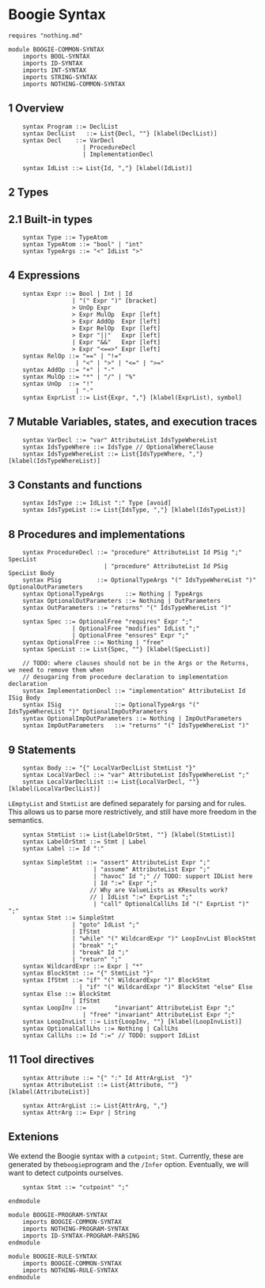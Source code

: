 Boogie Syntax
================

```k
requires "nothing.md"

module BOOGIE-COMMON-SYNTAX
    imports BOOL-SYNTAX
    imports ID-SYNTAX
    imports INT-SYNTAX
    imports STRING-SYNTAX
    imports NOTHING-COMMON-SYNTAX
```

1 Overview
----------

```k
    syntax Program ::= DeclList
    syntax DeclList   ::= List{Decl, ""} [klabel(DeclList)]
    syntax Decl    ::= VarDecl
                     | ProcedureDecl
                     | ImplementationDecl

    syntax IdList ::= List{Id, ","} [klabel(IdList)]
```

2 Types
-------

2.1 Built-in types
------------------

```k
    syntax Type ::= TypeAtom
    syntax TypeAtom ::= "bool" | "int"
    syntax TypeArgs ::= "<" IdList ">"
```

4 Expressions
-------------

```k
    syntax Expr ::= Bool | Int | Id
                  | "(" Expr ")" [bracket]
                  > UnOp Expr
                  > Expr MulOp  Expr [left]
                  > Expr AddOp  Expr [left]
                  > Expr RelOp  Expr [left]
                  > Expr "||"   Expr [left]
                  | Expr "&&"   Expr [left]
                  > Expr "<==>" Expr [left]
    syntax RelOp ::= "==" | "!="
                   | "<" | ">" | "<=" | ">="
    syntax AddOp ::= "+" | "-"
    syntax MulOp ::= "*" | "/" | "%"
    syntax UnOp  ::= "!"
                   | "-"
    syntax ExprList ::= List{Expr, ","} [klabel(ExprList), symbol]
```

7 Mutable Variables, states, and execution traces
-------------------------------------------------

```k
    syntax VarDecl ::= "var" AttributeList IdsTypeWhereList
    syntax IdsTypeWhere ::= IdsType // OptionalWhereClause
    syntax IdsTypeWhereList ::= List{IdsTypeWhere, ","} [klabel(IdsTypeWhereList)]
```

3 Constants and functions
-------------------------

```k
    syntax IdsType ::= IdList ":" Type [avoid]
    syntax IdsTypeList ::= List{IdsType, ","} [klabel(IdsTypeList)]
```

8 Procedures and implementations
--------------------------------

```k
    syntax ProcedureDecl ::= "procedure" AttributeList Id PSig ";" SpecList
                           | "procedure" AttributeList Id PSig SpecList Body
    syntax PSig          ::= OptionalTypeArgs "(" IdsTypeWhereList ")" OptionalOutParameters
    syntax OptionalTypeArgs      ::= Nothing | TypeArgs
    syntax OptionalOutParameters ::= Nothing | OutParameters
    syntax OutParameters ::= "returns" "(" IdsTypeWhereList ")"
```

```k
    syntax Spec ::= OptionalFree "requires" Expr ";"
                  | OptionalFree "modifies" IdList ";"
                  | OptionalFree "ensures" Expr ";"
    syntax OptionalFree ::= Nothing | "free"
    syntax SpecList ::= List{Spec, ""} [klabel(SpecList)]
```

```k
    // TODO: where clauses should not be in the Args or the Returns, we need to remove them when
    // desugaring from procedure declaration to implementation declaration
    syntax ImplementationDecl ::= "implementation" AttributeList Id ISig Body
    syntax ISig               ::= OptionalTypeArgs "(" IdsTypeWhereList ")" OptionalImpOutParameters
    syntax OptionalImpOutParameters ::= Nothing | ImpOutParameters
    syntax ImpOutParameters   ::= "returns" "(" IdsTypeWhereList ")"
```

9 Statements
------------

```k
    syntax Body ::= "{" LocalVarDeclList StmtList "}"
    syntax LocalVarDecl ::= "var" AttributeList IdsTypeWhereList ";"
    syntax LocalVarDeclList ::= List{LocalVarDecl, ""} [klabel(LocalVarDeclList)]
```

`LEmptyList` and `StmtList` are defined separately for parsing and for rules.
This allows us to parse more restrictively, and still have more freedom in the semantics.

```k
    syntax StmtList ::= List{LabelOrStmt, ""} [klabel(StmtList)]
    syntax LabelOrStmt ::= Stmt | Label
    syntax Label ::= Id ":"
```

```k
    syntax SimpleStmt ::= "assert" AttributeList Expr ";"
                        | "assume" AttributeList Expr ";"
                        | "havoc" Id ";" // TODO: support IDList here
                        | Id ":=" Expr ";"
                       // Why are ValueLists as KResults work?
                       // | IdList ":=" ExprList ";"
                        | "call" OptionalCallLhs Id "(" ExprList ")" ";"
    syntax Stmt ::= SimpleStmt
                  | "goto" IdList ";"
                  | IfStmt
                  | "while" "(" WildcardExpr ")" LoopInvList BlockStmt
                  | "break" ";"
                  | "break" Id ";"
                  | "return" ";"
    syntax WildcardExpr ::= Expr | "*"
    syntax BlockStmt ::= "{" StmtList "}"
    syntax IfStmt ::= "if" "(" WildcardExpr ")" BlockStmt
                    | "if" "(" WildcardExpr ")" BlockStmt "else" Else
    syntax Else ::= BlockStmt
                  | IfStmt
    syntax LoopInv ::=        "invariant" AttributeList Expr ";"
                     | "free" "invariant" AttributeList Expr ";"
    syntax LoopInvList ::= List{LoopInv, ""} [klabel(LoopInvList)]
    syntax OptionalCallLhs ::= Nothing | CallLhs
    syntax CallLhs ::= Id ":=" // TODO: support IdList
```

11 Tool directives
------------------

```k
    syntax Attribute ::= "{" ":" Id AttrArgList  "}"
    syntax AttributeList ::= List{Attribute, ""} [klabel(AttributeList)]

    syntax AttrArgList ::= List{AttrArg, ","}
    syntax AttrArg ::= Expr | String
```

Extenions
---------

We extend the Boogie syntax with a `cutpoint;` `Stmt`. Currently, these are
generated by the`boogie`program and the `/Infer` option. Eventually, we will
want to detect cutpoints ourselves.

```k
    syntax Stmt ::= "cutpoint" ";"
```

```k
endmodule
```

```k
module BOOGIE-PROGRAM-SYNTAX
    imports BOOGIE-COMMON-SYNTAX
    imports NOTHING-PROGRAM-SYNTAX
    imports ID-SYNTAX-PROGRAM-PARSING
endmodule
```

```k
module BOOGIE-RULE-SYNTAX
    imports BOOGIE-COMMON-SYNTAX
    imports NOTHING-RULE-SYNTAX
endmodule
```
